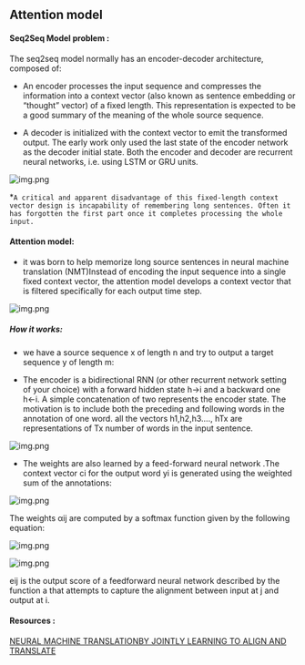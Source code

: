   ## Attention model
  
  #### Seq2Seq Model problem : 
  The seq2seq model normally has an encoder-decoder architecture, composed of:

* An encoder processes the input sequence and compresses the information into a context vector (also known as sentence embedding or “thought” vector) of a fixed length. This representation is expected to be a good summary of the meaning of the whole source sequence.

* A decoder is initialized with the context vector to emit the transformed output. The early work only used the last state of the encoder network as the decoder initial state.
Both the encoder and decoder are recurrent neural networks, i.e. using LSTM or GRU units.

![img.png](https://lilianweng.github.io/lil-log/assets/images/encoder-decoder-example.png)

*```A critical and apparent disadvantage of this fixed-length context vector design is incapability of remembering long sentences. Often it has forgotten the first part once it completes processing the whole input.``` 


#### Attention model: 

*  it was born to help memorize long source sentences in neural machine translation (NMT)Instead of encoding the input sequence into a single fixed context vector, the attention model develops a context vector that is filtered specifically for each output time step.

![img.png](https://lilianweng.github.io/lil-log/assets/images/encoder-decoder-attention.png)

##### How it works: 
* we have a source sequence x of length n and try to output a target sequence y of length m:

* The encoder is a bidirectional RNN (or other recurrent network setting of your choice) with a forward hidden state h→i and a backward one h←i. A simple concatenation of two represents the encoder state. The motivation is to include both the preceding and following words in the annotation of one word.
 all the vectors h1,h2,h3…., hTx are representations of Tx number of words in the input sentence.

![img.png](https://cdn.analyticsvidhya.com/wp-content/uploads/2019/11/image9.png)

* The weights are also learned by a feed-forward neural network .The context vector ci for the output word yi is generated using the weighted sum of the annotations:

![img.png](https://cdn.analyticsvidhya.com/wp-content/uploads/2019/11/image8.png)

 The weights αij are computed by a softmax function given by the following equation:
 
 ![img.png](https://cdn.analyticsvidhya.com/wp-content/uploads/2019/11/image11.png)
 
 ![img.png](https://cdn.analyticsvidhya.com/wp-content/uploads/2019/11/image10.png)
 
 eij is the output score of a feedforward neural network described by the function a that attempts to capture the alignment between input at j and output at i.




#### Resources :
 
 
<a href = 'https://arxiv.org/pdf/1409.0473.pdf'>NEURAL MACHINE TRANSLATIONBY JOINTLY LEARNING TO ALIGN AND TRANSLATE</a>
